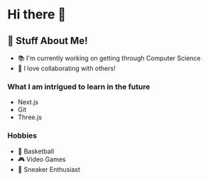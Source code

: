 # Hi there 👋
## 🚀 Stuff About Me!


- 📚 I'm currently working on getting through Computer Science
- 🤝 I love collaborating with others!

### What I am intrigued to learn in the future
- Next.js
- Git
- Three.js

### Hobbies
- 🏀 Basketball
- 🎮 Video Games
- 👟 Sneaker Enthusiast


<!--
**Ryan-Somers/Ryan-Somers** is a ✨ _special_ ✨ repository because its `README.md` (this file) appears on your GitHub profile.

Here are some ideas to get you started:

- 🔭 I’m currently working on ...
- 🌱 I’m currently learning ...
- 👯 I’m looking to collaborate on ...
- 🤔 I’m looking for help with ...
- 💬 Ask me about ...
- 📫 How to reach me: ...
- 😄 Pronouns: ...
- ⚡ Fun fact: ...
-->
